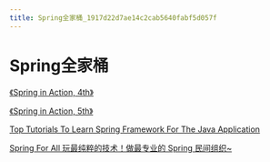 ```yaml
---
title: Spring全家桶_1917d22d7ae14c2cab5640fabf5d057f
---
```


# Spring全家桶

[《Spring in Action, 4th》](Spring全家桶%201917d22d7ae14c2cab5640fabf5d057f/《Spring%20in%20Action,%204th》%20990fd064eb194f9b96ffa2676c8ed4e0.md)

[《Spring in Action, 5th》](Spring全家桶%201917d22d7ae14c2cab5640fabf5d057f/《Spring%20in%20Action,%205th》%20b98ab0e56f1b4c7eab9f4bfa42d6b1fa.md)

[Top Tutorials To Learn Spring Framework For The Java Application](https://medium.com/quick-code/top-tutorials-to-learn-spring-framework-for-the-java-application-12db01d9c288)

[Spring For All 玩最纯粹的技术！做最专业的 Spring 民间组织~](http://www.spring4all.com/)